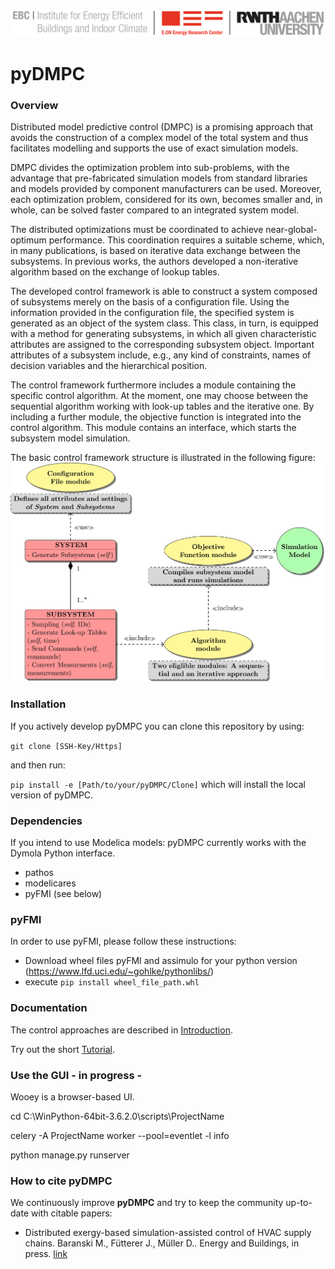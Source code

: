 ![E.ON EBC RWTH Aachen University](./pyDMPC/Resources/Images/EBC_Logo.png)

# pyDMPC

### Overview
Distributed model predictive control (DMPC) is a promising approach that avoids the construction of a complex model of the total system and thus facilitates modelling and supports the use of exact simulation models.

DMPC divides the optimization problem into sub-problems, with the advantage that pre-fabricated simulation models from standard libraries and models provided by component manufacturers can be used. Moreover, each optimization problem, considered for its own, becomes smaller and, in whole, can be solved faster compared to an integrated system model.

The distributed optimizations must be coordinated to achieve near-global-optimum performance. This coordination requires a suitable scheme, which, in many publications, is based on iterative data exchange between the subsystems. In previous works, the authors developed a non-iterative algorithm based on the exchange of lookup tables.

The developed control framework is able to construct a system composed of subsystems merely on the basis of a configuration file. Using the information provided in the configuration file, the specified system is generated as an object of the system class. This class, in turn, is equipped with a method for generating subsystems, in which all given characteristic attributes are assigned to the corresponding subsystem object. Important attributes of a subsystem include, e.g., any kind of constraints, names of decision variables and the hierarchical position.

The control framework furthermore includes a module containing the specific control algorithm. At the moment, one may choose between the sequential algorithm working with look-up tables and the iterative one. By including a further module, the objective function is integrated into the control algorithm. This  module contains an interface, which starts the subsystem model simulation.

The basic control framework structure is illustrated in the following figure:
![E.ON EBC RWTH Aachen University](./pyDMPC/Resources/Images/Framework.png)

### Installation

If you actively develop pyDMPC you can clone this repository by using:

 `git clone [SSH-Key/Https]`

and then run:

 `pip install -e [Path/to/your/pyDMPC/Clone]` which will install the local version of pyDMPC.

### Dependencies

If you intend to use Modelica models: pyDMPC currently works with the Dymola Python interface.
- pathos
- modelicares
- pyFMI (see below)

### pyFMI
In order to use pyFMI, please follow these instructions:
- Download wheel files pyFMI and assimulo for your python version (https://www.lfd.uci.edu/~gohlke/pythonlibs/)
- execute `pip install wheel_file_path.whl`

### Documentation
The control approaches are described in  [Introduction](Tutorial/Introduction.md).

Try out the short [Tutorial](Tutorial/Tutorial.md).

### Use the GUI - in progress -
Wooey is a browser-based UI.

cd C:\WinPython-64bit-3.6.2.0\scripts\ProjectName

celery -A ProjectName worker --pool=eventlet -l info

python manage.py runserver


### How to cite pyDMPC

We continuously improve **pyDMPC** and try to keep the community up-to-date with citable papers:

- Distributed exergy-based simulation-assisted control of HVAC supply chains.
  Baranski M., Fütterer J., Müller D..
  Energy and Buildings, in press.
  [link](https://doi.org/10.1016/j.enbuild.2018.07.006)
